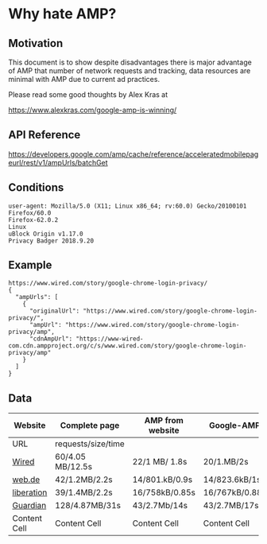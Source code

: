 # Why hate AMP?

## Motivation

This document is to show despite disadvantages there is major advantage of AMP that number of network requests and tracking, data resources are minimal with AMP due to current ad practices.

Please read some good thoughts by Alex Kras at

https://www.alexkras.com/google-amp-is-winning/

## API Reference

https://developers.google.com/amp/cache/reference/acceleratedmobilepageurl/rest/v1/ampUrls/batchGet

## Conditions

```
user-agent: Mozilla/5.0 (X11; Linux x86_64; rv:60.0) Gecko/20100101 Firefox/60.0
Firefox-62.0.2
Linux 
uBlock Origin v1.17.0
Privacy Badger 2018.9.20
```


## Example

```
https://www.wired.com/story/google-chrome-login-privacy/
{
  "ampUrls": [
    {
      "originalUrl": "https://www.wired.com/story/google-chrome-login-privacy/",
      "ampUrl": "https://www.wired.com/story/google-chrome-login-privacy/amp",
      "cdnAmpUrl": "https://www-wired-com.cdn.ampproject.org/c/s/www.wired.com/story/google-chrome-login-privacy/amp"
    }
  ]
}
```

## Data


| Website       | Complete page    | AMP from website  | Google-AMP | 
| ------------- | ------------- | -------------      | ------------- | 
| URL           |               requests/size/time                        |
| [Wired](https://www.wired.com/story/google-chrome-login-privacy/) | 60/4.05 MB/12.5s | 22/1 MB/ 1.8s       |  20/1.MB/2s  |
| [web.de](https://web.de/magazine/politik/premierministerin-jacinda-ardern-neuseelands-firstbaby-feiert-premiere-un-vollversammlung-33180342#.homepage.channel2_0_Panorama.Baby%20stiehlt%20allen%20die%20Show.1)  | 42/1.2MB/2.2s  | 14/801.kB/0.9s        | 14/823.6kB/1s  |
| [liberation](https://www.liberation.fr/france/2018/09/25/les-effets-pervers-de-parcoursup-etaient-previsibles_1681018)  | 39/1.4MB/2.2s  | 16/758kB/0.85s       |  16/767kB/0.88s  |
| [Guardian](https://www.theguardian.com/commentisfree/2018/sep/25/keir-starmer-brexit-zinger-labour-conference-remain-option-peoples-vote)  | 128/4.87MB/31s | 43/2.7Mb/14s      | 43/2.7MB/17s  |
| Content Cell  | Content Cell  | Content Cell       | Content Cell  |


